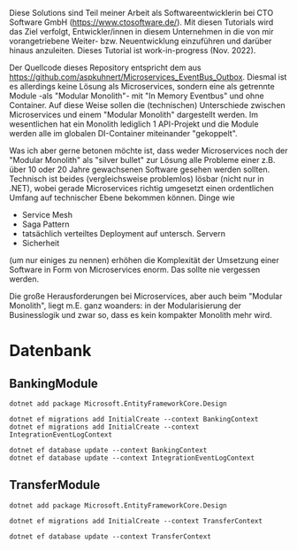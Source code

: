 Diese Solutions sind Teil meiner Arbeit als Softwareentwicklerin bei CTO Software GmbH (https://www.ctosoftware.de/). Mit diesen Tutorials wird das Ziel verfolgt, Entwickler/innen in diesem Unternehmen in die von mir vorangetriebene Weiter- bzw. Neuentwicklung einzuführen und darüber hinaus anzuleiten. Dieses Tutorial ist work-in-progress (Nov. 2022).

Der Quellcode dieses Repository entspricht dem aus https://github.com/aspkuhnert/Microservices_EventBus_Outbox. Diesmal ist es allerdings keine Lösung als Microservices, sondern eine als getrennte Module -als "Modular Monolith"- mit "In Memory Eventbus" und ohne Container. Auf diese Weise sollen die (technischen) Unterschiede zwischen Microservices und einem "Modular Monolith" dargestellt werden. Im wesentlichen hat ein Monolith lediglich 1 API-Projekt und die Module werden alle im globalen DI-Container miteinander "gekoppelt".

Was ich aber gerne betonen möchte ist, dass weder Microservices noch der "Modular Monolith" als "silver bullet" zur Lösung alle Probleme einer z.B. über 10 oder 20 Jahre gewachsenen Software gesehen werden sollten. Technisch ist beides (vergleichsweise problemlos) lösbar (nicht nur in .NET), wobei gerade Microservices richtig umgesetzt einen ordentlichen Umfang auf technischer Ebene bekommen können. Dinge wie 
- Service Mesh
- Saga Pattern
- tatsächlich verteiltes Deployment auf untersch. Servern
- Sicherheit

(um nur einiges zu nennen) erhöhen die Komplexität der Umsetzung einer Software in Form von Microservices enorm. Das sollte nie vergessen werden.

Die große Herausforderungen bei Microservices, aber auch beim "Modular Monolith", liegt m.E. ganz woanders: in der Modularisierung der Businesslogik und zwar so, dass es kein kompakter Monolith mehr wird.

# Datenbank

## BankingModule

```
dotnet add package Microsoft.EntityFrameworkCore.Design

dotnet ef migrations add InitialCreate --context BankingContext
dotnet ef migrations add InitialCreate --context IntegrationEventLogContext

dotnet ef database update --context BankingContext
dotnet ef database update --context IntegrationEventLogContext
```

## TransferModule

```
dotnet add package Microsoft.EntityFrameworkCore.Design

dotnet ef migrations add InitialCreate --context TransferContext

dotnet ef database update --context TransferContext
```
